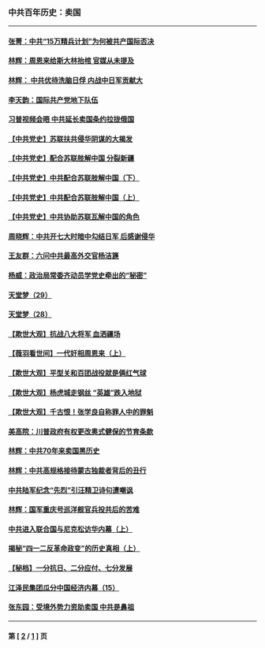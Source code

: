 ### 中共百年历史：卖国
---
#### [张菁：中共“15万精兵计划”为何被共产国际否决](../../pages/nf1176117/n13967677.md?09150430) 
#### [林辉：周恩来给斯大林抬棺 官媒从未提及](../../pages/nf1176117/n13961173.md?09150430) 
#### [林辉： 中共优待洗脑日俘 内战中日军贡献大](../../pages/nf1176117/n13624644.md?09150430) 
#### [李天韵：国际共产党地下队伍](../../pages/nf1176117/n13611808.md?09150430) 
#### [习普视频会晤 中共延长卖国条约拉拢俄国](../../pages/nf1176117/n13060971.md?09150430) 
#### [【中共党史】苏联扶共侵华阴谋的大揭发](../../pages/nf1176117/n13056050.md?09150430) 
#### [【中共党史】配合苏联肢解中国 分裂新疆](../../pages/nf1176117/n13040700.md?09150430) 
#### [【中共党史】中共配合苏联肢解中国（下）](../../pages/nf1176117/n13035660.md?09150430) 
#### [【中共党史】中共配合苏联肢解中国（上）](../../pages/nf1176117/n13030262.md?09150430) 
#### [【中共党史】中共协助苏联瓦解中国的角色](../../pages/nf1176117/n13018109.md?09150430) 
#### [周晓辉：中共开七大时暗中勾结日军 后感谢侵华](../../pages/nf1176117/n12921960.md?09150430) 
#### [王友群：六问中共最高外交官杨洁篪](../../pages/nf1176117/n12836495.md?09150430) 
#### [杨威：政治局常委齐动员学党史牵出的“秘密”](../../pages/nf1176117/n12764642.md?09150430) 
#### [天堂梦（29）](../../pages/nf1176117/n12408465.md?09150430) 
#### [天堂梦（28）](../../pages/nf1176117/n12408309.md?09150430) 
#### [【欺世大观】抗战八大将军 血洒疆场](../../pages/nf1176117/n12357044.md?09150430) 
#### [【薇羽看世间】一代奸相周恩来（上）](../../pages/nf1176117/n12401109.md?09150430) 
#### [【欺世大观】平型关和百团战役就是俩红气球](../../pages/nf1176117/n12359157.md?09150430) 
#### [【欺世大观】杨虎城走钢丝 “英雄”跌入地狱](../../pages/nf1176117/n12358840.md?09150430) 
#### [【欺世大观】千古恨！张学良自称罪人中的罪魁](../../pages/nf1176117/n12358629.md?09150430) 
#### [美高院：川普政府有权更改奥式健保的节育条款](../../pages/nf1176117/n12242171.md?09150430) 
#### [林辉：中共70年来卖国黑历史](../../pages/nf1176117/n11552181.md?09150430) 
#### [林辉：中共高规格接待蒙古独裁者背后的丑行](../../pages/nf1176117/n11225005.md?09150430) 
#### [中共陆军纪念“先烈”引汪精卫诗句遭嘲讽](../../pages/nf1176117/n11153345.md?09150430) 
#### [林辉：国军重庆号巡洋舰官兵投共后的苦难](../../pages/nf1176117/n10997801.md?09150430) 
#### [中共进入联合国与尼克松访华内幕（上）](../../pages/nf1176117/n10138788.md?09150430) 
#### [揭秘“四一二反革命政变”的历史真相（上）](../../pages/nf1176117/n9996650.md?09150430) 
#### [【秘档】一分抗日、二分应付、七分发展](../../pages/nf1176117/n9331484.md?09150430) 
#### [江泽民集团瓜分中国经济内幕（15）](../../pages/nf1176117/n9268584.md?09150430) 
#### [张东园：受境外势力资助卖国 中共是鼻祖](../../pages/nf1176117/n9272480.md?09150430) 

---
#### 第 [ [2](./2.md?09150430) / [1](./1.md?09150430) ] 页
